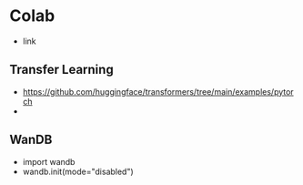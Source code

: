 # Colab

* link

## Transfer Learning

* https://github.com/huggingface/transformers/tree/main/examples/pytorch
* 

## WanDB

* import wandb
* wandb.init(mode="disabled")
